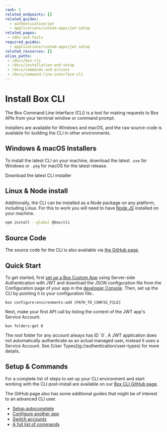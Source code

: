 ```yaml
---
rank: 5
related_endpoints: []
related_guides: 
  - authentication/jwt
  - applications/custom-apps/jwt-setup
related_pages:
 - sdks-and-tools
required_guides: 
  - applications/custom-apps/jwt-setup
related_resources: []
alias_paths:
 - /docs/box-cli
 - /docs/installation-and-setup
 - /docs/commands-and-actions
 - /docs/command-line-interface-cli
---
```


# Install Box CLI

The Box Command Line Interface (CLI) is a tool for making requests to
Box APIs from your terminal window or command prompt.

Installers are available for Windows and macOS, and the raw source-code is
available for building the CLI in other environments.

## Windows & macOS Installers

To install the latest CLI on your machine, download the latest
`.exe` for Windows or `.pkg` for macOS for the latest release.

<CTA to="https://github.com/box/boxcli/releases">
  Download the latest CLI installer
</CTA>

## Linux & Node install

Additionally, the CLI can be installed as a Node package on any platform,
including Linux. For this to work you will need to have
[Node JS](https://nodejs.org/) installed on your machine.

```bash
npm install --global @box/cli
```

## Source Code

The source code for the CLI is also available via [the GitHub page][cli].

## Quick Start

To get started, first [set up a Box Custom App][jwt-guide] using Server-side
Authentication with JWT and download the JSON configuration file from the
Configuration page of your app in the [developer Console][devconsole]. Then, set
up the CLI by pointing it to your configuration file:.

```cli
box configure:environments:add [PATH_TO_CONFIG_FILE]
```

Next, make your first API call by listing the content of the JWT app's Service
Account.

```cli
box folders:get 0
```

<Message>
  The root folder for any account always has ID `0`. A JWT application does not
  automatically authenticate as an actual managed user, instead it uses a
  Service Account. See [User Types](g://authentication/user-types) for more details.
</Message>

## Setup & Commands

For a complete list of steps to set up your CLI environment and start working
with the CLI post-install are available on our [Box CLI GitHub page][cli].

The GitHub page also has some additional guides that might be of interest to an
advanced CLI user.

* [Setup autocomplete][cli-autocomplete]
* [Configure another app][cli-add-config]
* [Switch accounts][cli-switch]
* [A full list of commands][cli-commands]

[cli]: https://github.com/box/boxcli
[cli-releases]: https://github.com/box/boxcli/releases
[cli-getting-started]: https://github.com/box/boxcli#getting-started
[cli-commands]: https://github.com/box/boxcli#command-topics
[jwt-guide]: g://applications/custom-apps/jwt-setup
[devconsole]: https://app.box.com/developers/console
[cli-autocomplete]: https://github.com/box/boxcli/blob/master/docs/autocomplete.md
[cli-switch]: https://github.com/box/boxcli/blob/master/docs/configure.md#box-configureenvironmentsswitch-user-userid
[cli-add-config]: https://github.com/box/boxcli/blob/master/docs/configure.md#box-configureenvironmentsadd-path
